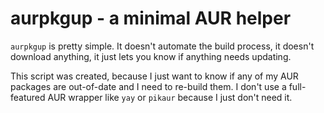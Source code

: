 # aurpkgup - a minimal AUR helper

`aurpkgup` is pretty simple. It doesn't automate the build process, it doesn't download anything, it just lets you know if anything needs updating.

This script was created, because I just want to know if any of my AUR packages are out-of-date and I need to re-build them. I don't use a full-featured AUR wrapper like `yay` or `pikaur` because I just don't need it.

